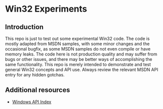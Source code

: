 # Win32 Experiments

## Introduction

This repo is just to test out some experimental Win32 code. The code is mostly adapted from MSDN samples, with some minor changes and the occasional bugfix, as some MSDN samples do not even compile or have memory leaks. The code here is not production quality and may suffer from bugs or other issues, and there may be better ways of accomplishing the same functionality. This repo is merely intended to demonstrate and test general Win32 concepts and API use. Always review the relevant MSDN API entry for any hidden gotchas.

## Additional resources

* [Windows API Index](https://docs.microsoft.com/en-us/windows/win32/apiindex/windows-api-list)
